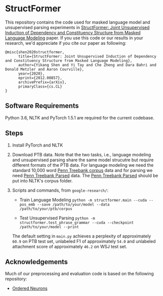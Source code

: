 # StructFormer

This repository contains the code used for masked language model and unsupervised parsing experiments in 
[StructFormer: Joint Unsupervised Induction of Dependency and Constituency Structure from Masked Language Modeling](https://arxiv.org/abs/2012.00857) paper.
If you use this code or our results in your research, we'd appreciate if you cite our paper as following:

```
@misc{shen2020structformer,
      title={StructFormer: Joint Unsupervised Induction of Dependency and Constituency Structure from Masked Language Modeling}, 
      author={Yikang Shen and Yi Tay and Che Zheng and Dara Bahri and Donald Metzler and Aaron Courville},
      year={2020},
      eprint={2012.00857},
      archivePrefix={arXiv},
      primaryClass={cs.CL}
}
```

## Software Requirements
Python 3.6, NLTK and PyTorch 1.5.1 are required for the current codebase.

## Steps

1. Install PyTorch and NLTK

2. Download PTB data. Note that the two tasks, i.e., language modeling and unsupervised parsing share the same model strucutre but require different formats of the PTB data. For language modeling we need the standard 10,000 word  [Penn Treebank corpus](https://github.com/pytorch/examples/tree/75e435f98ab7aaa7f82632d4e633e8e03070e8ac/word_language_model/data/penn) data and for parsing we need [Penn Treebank Parsed](https://catalog.ldc.upenn.edu/LDC99T42) data. The [Penn Treebank Parsed](https://catalog.ldc.upenn.edu/LDC99T42) should be put into NLTK's corpus folder.

3. Scripts and commands, from `google-research/`:

  	+  Train Language Modeling
  	```python -m structformer.main --cuda --pos_emb --save /path/to/your/model --data /path/to/your/ptb/corpus```

  	+ Test Unsupervised Parsing
    ```python -m structformer.test_phrase_grammar --cuda --checkpoint /path/to/your/model --print```
    
    The default setting in `main.py` achieves a perplexity of approximately `60.9` on PTB test set, unlabeled F1 of approximately `54.0` and unlabeled attachment score of approximately `46.2` on WSJ test set.
    
## Acknowledgements
Much of our preprocessing and evaluation code is based on the following repository:  
- [Ordered Neurons](https://github.com/yikangshen/Ordered-Neurons)  
